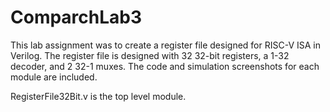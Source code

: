 # ComparchLab3

This lab assignment was to create a register file designed for RISC-V ISA in Verilog. 
The register file is designed with 32 32-bit registers, a 1-32 decoder, and 2 32-1 muxes.
The code and simulation screenshots for each module are included.

RegisterFile32Bit.v is the top level module.
